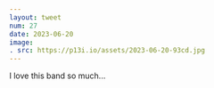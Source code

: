 ```yaml
---
layout: tweet
num: 27
date: 2023-06-20
image:
. src: https://p13i.io/assets/2023-06-20-93cd.jpg
---
```


I love this band so much... 